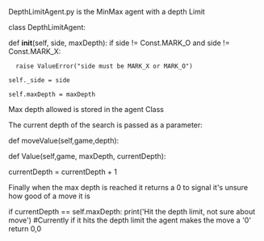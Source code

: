 DepthLimitAgent.py is the MinMax agent with a depth Limit


class DepthLimitAgent:

  def __init__(self, side, maxDepth):
    if side != Const.MARK_O and side != Const.MARK_X:

      raise ValueError("side must be MARK_X or MARK_O")
        
    self._side = side
        
    self.maxDepth = maxDepth

Max depth allowed is stored in the agent Class



The current depth of the search is passed as a parameter:

def moveValue(self,game,depth):

def Value(self,game, maxDepth, currentDepth):
 
  currentDepth = currentDepth + 1



Finally when the max depth is reached it returns a 0 to signal it's unsure how good of a move it is

if currentDepth == self.maxDepth:
  print('Hit the depth limit, not sure about move')
  #Currently if it hits the depth limit the agent makes the move a '0'
  return 0,0